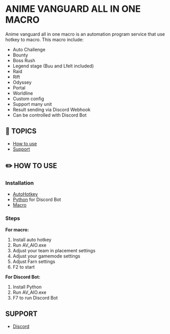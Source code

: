 # ANIME VANGUARD ALL IN ONE MACRO
Anime vanguard all in one macro is an automation program service that use hotkey to macro. This macro include:
- Auto Challenge
- Bounty
- Boss Rush
- Legend stage (Buu and Lfelt included)
- Raid
- Rift
- Odyssey
- Portal
- Worldline
- Custom config
- Support many unit
- Result sending via Discord Webhook
- Can be controlled with Discord Bot

## 📘 TOPICS
- [How to use](#-how-to-use)
- [Support](#support)

## ✏️ HOW TO USE
### Installation
- [AutoHotkey](https://www.autohotkey.com/download/ahk-v2.exe)
- [Python](https://www.python.org/downloads) for Discord Bot
- [Macro](https://github.com/SalmonDXH/Anime-Vanguard-AIO-Macro/archive/refs/heads/main.zip)

### Steps
**For macro:**
1. Install auto hotkey
2. Run AV_AIO.exe
3. Adjust your team in placement settings
4. Adjust your gamemode settings
5. Adjust Farn settings
6. F2 to start


**For Discord Bot:** 
1. Install Python
2. Run AV_AIO.exe
3. F7 to run Discord Bot

## SUPPORT
- [Discord](https://discord.gg/9BGTvnWn9u)
